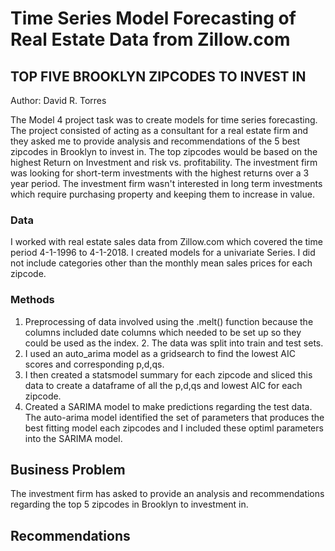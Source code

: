 # Time Series Model Forecasting of Real Estate Data from Zillow.com
## **TOP FIVE BROOKLYN ZIPCODES TO INVEST IN** 

Author:  David R. Torres

The Model 4 project task was to create models for time series forecasting.  The project consisted of acting as a consultant for a real estate firm and they asked me to provide analysis and recommendations of the 5 best zipcodes in Brooklyn to invest in.  The top zipcodes would be based on the highest Return on Investment and risk vs. profitability. The investment firm was looking for short-term investments with the highest returns over a 3 year period. The investment firm wasn't interested in long term investments which require purchasing property and keeping them to increase in value.

### **Data**
I worked with real estate sales data from Zillow.com which covered the time period 4-1-1996 to 4-1-2018.  I created models for a univariate Series.  I did not include categories other than the monthly mean sales prices for each zipcode. 

### **Methods**
1. Preprocessing of data involved using the .melt() function because the columns included date columns which needed to be set up so they could be used as the index.  2. The data was split into train and test sets.
3. I used an auto_arima model as a gridsearch to find the lowest AIC scores and corresponding p,d,qs.  
4. I then created a statsmodel summary for each zipcode and sliced this data to create a dataframe of all the p,d,qs and lowest AIC for each zipcode.
5. Created a SARIMA model to make predictions regarding the test data.  The auto-arima model identified the set of parameters that produces the best fitting model each zipcodes and I included these optiml parameters into the SARIMA model.  

## **Business Problem**
The investment firm has asked to provide an analysis and recommendations regarding the top 5 zipcodes in Brooklyn to investment in. 

## **Recommendations**


